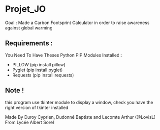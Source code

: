 # Projet_JO
 Goal : Made a Carbon Footsprint Calculator in order to raise awareness against global warming
## Requirements : 
You Need To Have Theses Python PIP Modules Installed :
- PILLOW (pip install pillow)
- Pyglet (pip install pyglet)
- Requests (pip install requests)

## Note !

this program use tkinter module to display a window, check you have the right version of tkinter installed

Made By Duroy Cyprien, Dudonné Baptiste and Lecomte Arthur (@LovisL) From Lycée Albert Sorel


